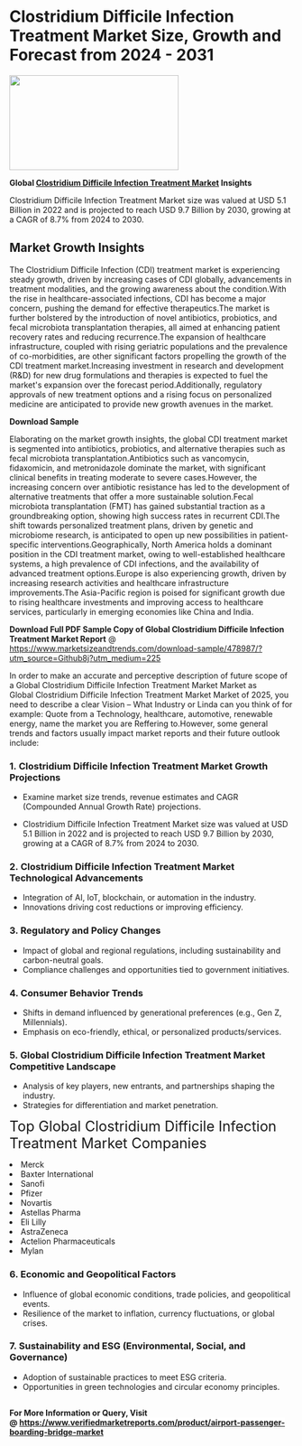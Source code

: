 <H1>Clostridium Difficile Infection Treatment Market Size, Growth and Forecast from 2024 - 2031</H1><img class="aligncenter size-medium wp-image-584254" src="https://thirdeyenews.in/wp-content/uploads/2024/09/Global-Market-Research-300x168.jpeg" alt="" width="300" height="168" /><p><strong>Global&nbsp;<a href="https://www.marketsizeandtrends.com/download-sample/478987/?utm_source=Github8j?utm_medium=225">Clostridium Difficile Infection Treatment Market</a> Insights</strong></p><p>Clostridium Difficile Infection Treatment Market size was valued at USD 5.1 Billion in 2022 and is projected to reach USD 9.7 Billion by 2030, growing at a CAGR of 8.7% from 2024 to 2030.</p><p><h2>Market Growth Insights</h2> <p>The Clostridium Difficile Infection (CDI) treatment market is experiencing steady growth, driven by increasing cases of CDI globally, advancements in treatment modalities, and the growing awareness about the condition.With the rise in healthcare-associated infections, CDI has become a major concern, pushing the demand for effective therapeutics.The market is further bolstered by the introduction of novel antibiotics, probiotics, and fecal microbiota transplantation therapies, all aimed at enhancing patient recovery rates and reducing recurrence.The expansion of healthcare infrastructure, coupled with rising geriatric populations and the prevalence of co-morbidities, are other significant factors propelling the growth of the CDI treatment market.Increasing investment in research and development (R&D) for new drug formulations and therapies is expected to fuel the market's expansion over the forecast period.Additionally, regulatory approvals of new treatment options and a rising focus on personalized medicine are anticipated to provide new growth avenues in the market.</p> <p><strong>Download Sample</strong></p> <p>Elaborating on the market growth insights, the global CDI treatment market is segmented into antibiotics, probiotics, and alternative therapies such as fecal microbiota transplantation.Antibiotics such as vancomycin, fidaxomicin, and metronidazole dominate the market, with significant clinical benefits in treating moderate to severe cases.However, the increasing concern over antibiotic resistance has led to the development of alternative treatments that offer a more sustainable solution.Fecal microbiota transplantation (FMT) has gained substantial traction as a groundbreaking option, showing high success rates in recurrent CDI.The shift towards personalized treatment plans, driven by genetic and microbiome research, is anticipated to open up new possibilities in patient-specific interventions.Geographically, North America holds a dominant position in the CDI treatment market, owing to well-established healthcare systems, a high prevalence of CDI infections, and the availability of advanced treatment options.Europe is also experiencing growth, driven by increasing research activities and healthcare infrastructure improvements.The Asia-Pacific region is poised for significant growth due to rising healthcare investments and improving access to healthcare services, particularly in emerging economies like China and India.</p> <p><span class=""><strong>Download Full PDF Sample Copy of Global Clostridium Difficile Infection Treatment Market Report</strong> @ <a href="https://www.marketsizeandtrends.com/download-sample/478987/?utm_source=Github8j?utm_medium=225" target="_blank">https://www.marketsizeandtrends.com/download-sample/478987/?utm_source=Github8j?utm_medium=225</a></span></p><p>In order to make an accurate and perceptive description of future scope of a Global&nbsp;Clostridium Difficile Infection Treatment Market Market as Global&nbsp;Clostridium Difficile Infection Treatment Market Market of 2025, you need to describe a clear Vision &ndash; What Industry or Linda can you think of for example: Quote from a Technology, healthcare, automotive, renewable energy, name the market you are Reffering to.However, some general trends and factors usually impact market reports and their future outlook include:</p><h3>1.&nbsp;<strong>Clostridium Difficile Infection Treatment Market Growth Projections</strong></h3><ul><li>Examine market size trends, revenue estimates and CAGR (Compounded Annual Growth Rate) projections.</li><li><p>Clostridium Difficile Infection Treatment Market size was valued at USD 5.1 Billion in 2022 and is projected to reach USD 9.7 Billion by 2030, growing at a CAGR of 8.7% from 2024 to 2030.</p></li></ul><h3>2.&nbsp;<strong>Clostridium Difficile Infection Treatment Market Technological Advancements</strong></h3><ul><li>Integration of AI, IoT, blockchain, or automation in the industry.</li><li>Innovations driving cost reductions or improving efficiency.</li></ul><h3>3.&nbsp;<strong>Regulatory and Policy Changes</strong></h3><ul><li>Impact of global and regional regulations, including sustainability and carbon-neutral goals.</li><li>Compliance challenges and opportunities tied to government initiatives.</li></ul><h3>4.&nbsp;<strong>Consumer Behavior Trends</strong></h3><ul><li>Shifts in demand influenced by generational preferences (e.g., Gen Z, Millennials).</li><li>Emphasis on eco-friendly, ethical, or personalized products/services.</li></ul><h3>5.&nbsp;<strong>Global Clostridium Difficile Infection Treatment Market Competitive Landscape</strong></h3><ul><li>Analysis of key players, new entrants, and partnerships shaping the industry.</li><li>Strategies for differentiation and market penetration.</li></ul><p data-pm-slice="1 1 []"><span style="color: inherit; font-family: inherit; font-size: 25px;">Top Global Clostridium Difficile Infection Treatment Market Companies</span></p><div class="" data-test-id=""><p><li>Merck</li><li> Baxter International</li><li> Sanofi</li><li> Pfizer</li><li> Novartis</li><li> Astellas Pharma</li><li> Eli Lilly</li><li> AstraZeneca</li><li> Actelion Pharmaceuticals</li><li> Mylan</li></p></div><h3>6.&nbsp;<strong>Economic and Geopolitical Factors</strong></h3><ul><li>Influence of global economic conditions, trade policies, and geopolitical events.</li><li>Resilience of the market to inflation, currency fluctuations, or global crises.</li></ul><h3>7.&nbsp;<strong>Sustainability and ESG (Environmental, Social, and Governance)</strong></h3><ul><li>Adoption of sustainable practices to meet ESG criteria.</li><li>Opportunities in green technologies and circular economy principles.</li></ul><h2><strong style="font-size: 14px;">For More Information or Query, Visit @&nbsp;</strong><a style="background-color: #ffffff; font-size: 14px;" href="https://www.marketsizeandtrends.com/report/clostridium-difficile-infection-treatment-market/" target="_blank">https://www.verifiedmarketreports.com/product/airport-passenger-boarding-bridge-market</a></h2>